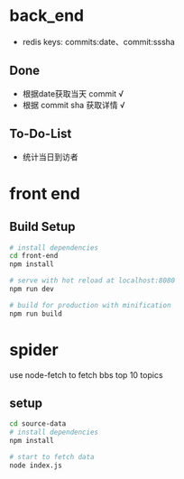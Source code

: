 # back_end

- redis keys: commits:date、commit:sssha

## Done

- 根据date获取当天 commit     √
- 根据 commit sha 获取详情    √

## To-Do-List

- 统计当日到访者

# front end

## Build Setup

``` bash
# install dependencies
cd front-end
npm install

# serve with hot reload at localhost:8080
npm run dev

# build for production with minification
npm run build
```


# spider 
use node-fetch to fetch bbs top 10 topics

## setup
```bash
cd source-data
# install dependencies
npm install

# start to fetch data
node index.js
